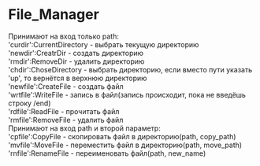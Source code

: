 # File_Manager
Принимают на вход только path:  
  'curdir':CurrentDirectory - выбрать текущую директорию  
  'newdir':CreatrDir - создать директорию  
  'rmdir':RemoveDir - удалить директорию  
  'chdir':ChoseDirectory - выбрать директорию, если вместо пути указать 'up', то вернётся в верхнюю директорию  
  'newfile':CreateFile - создать файл  
  'wrtfile':WriteFile - запись в файл(запись происходит, пока не введёшь строку /end)  
  'rdfile':ReadFile - прочитать файл  
  'rmfile':RemoveFile - удалить файл  
Принимают на вход path и второй параметр:  
  'cpfile':CopyFile - скопировать файл в директорию(path, copy_path)  
  'mvfile':MoveFile - переместить файл в директорию(path, move_path)  
  'rnfile':RenameFile - переименовать файл(path, new_name)  
